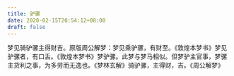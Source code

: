 ```yaml
---
title: 驴骡
date: 2020-02-15T20:54:12+08:00
draft: false
---
```


梦见骑驴骡主得财吉。原版周公解梦：梦见乘驴骡，有财至。《敦煌本梦书》梦见驴骡者，有口舌。《敦煌本梦书》梦驴骡。此梦与梦马相似。但梦驴主官事，梦骡主货利之事，为多劳而无逸也。《梦林玄解》骑驴骡，主得财，吉。《周公解梦》
